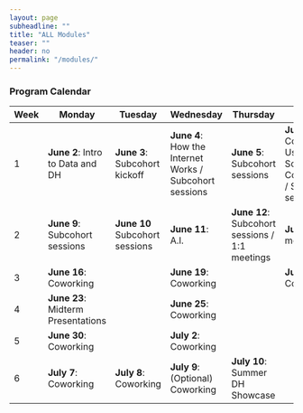 ```yaml
---
layout: page
subheadline: ""
title: "ALL Modules"
teaser: ""
header: no
permalink: "/modules/"
---
```

### Program Calendar

| Week | Monday   | Tuesday | Wednesday | Thursday | Friday  |
|-------|----------|--------|------------|---------|-------------|
| 1 | **June 2**: Intro to Data and DH | **June 3**: Subcohort kickoff  | **June 4**: How the Internet Works / Subcohort sessions | **June 5**: Subcohort sessions | **June 9**: Copyright, Fair Use, and Scholarly Communications / Subcohort sessions |
| 2 | **June 9**: Subcohort sessions | **June 10** Subcohort sessions | **June 11**: A.I. | **June 12**: Subcohort sessions / 1:1 meetings | **June 13**: 1:1 meetings                                            |
| 3 | **June 16**: Coworking |  |**June 19**: Coworking | | **June 20**: Coworking                                           |
| 4 | **June 23**: Midterm Presentations |  | **June 25**: Coworking |  |                                         |
| 5 | **June 30**: Coworking |  | **July 2**: Coworking | |                                         |
| 6 | **July 7**: Coworking | **July 8**: Coworking | **July 9**: (Optional) Coworking | **July 10**: Summer DH Showcase |   
